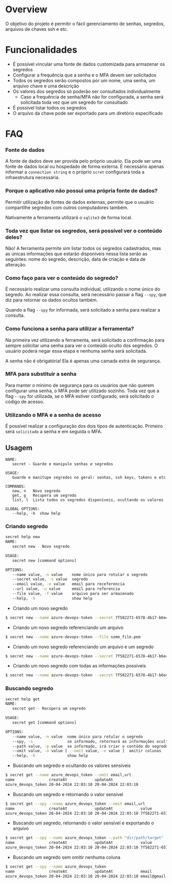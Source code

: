 # Overview
O objetivo do projeto é permitir o fácil gerenciamento de senhas, segredos, arquivos de chaves ssh e etc.
# Funcionalidades
- É possível vincular uma fonte de dados customizada para armazenar os segredos
- Configurar a frequência que a senha e o MFA devem ser solicitados
- Todos os segredos serão compostos por um nome, uma senha, um arquivo chave e uma descrição
- Os valores dos segredos só poderão ser consultados individualmente
	- Caso a frequência de senha/MFA não for configurada, a senha será solicitada toda vez que um segredo for consultado
- É possível listar todos os segredos
- O arquivo da chave pode ser exportado para um diretório especificado
# FAQ
### Fonte de dados
A fonte de dados deve ser provida pelo próprio usuário. Ela pode ser uma fonte de dados local ou hospedado de forma externa. É necessário apenas informar a `connection string` e o próprio `scret` configurará toda a infraestrutura necessária.
### Porque o aplicativo não possui uma própria fonte de dados?
Permitir utilização de fontes de dados externas, permite que o usuário compartilhe segredos com outros computadores também.  

Nativamente a ferramenta utilizará o `sqlite3` de forma local.
### Toda vez que listar os segredos, será possível ver o conteúdo deles?
Não! A ferramenta permite sim listar todos os segredos cadastrados, mas as únicas informações que estarão disponíveis nessa lista serão as seguintes: nome do segredo, descrição, data de criação e data de alteração.
### Como faço para ver o conteúdo do segredo?
É necessário realizar uma consulta individual, utilizando o nome único do segredo. Ao realizar essa consulta, será necessário passar a flag `--spy`, que diz para retornar os dados ocultos também.

Quando a flag `--spy` for informada, será solicitado a senha para realizar a consulta.
### Como funciona a senha para utilizar a ferramenta?
Na primeira vez utilizando a ferramenta, será solicitado a confirmação para sempre solicitar uma senha para ver o conteúdo oculto dos segredos. O usuário poderá negar essa etapa e nenhuma senha será solicitada.

A senha não é obrigatória! Ela é apenas uma camada extra de segurança.
### MFA para substituir a senha
Para manter o mínimo de segurança para os usuários que não querem configurar uma senha, o MFA pode ser utilizado sozinho. Toda vez que a flag `--spy` for utilizada, se o MFA estiver configurado, será solicitado o código de acesso.
### Utilizando o MFA e a senha de acesso
É possível realizar a configuração dos dois tipos de autenticação. Primeiro será `solicitado` a senha e em seguida o MFA.
## Usagem
```
NAME:
   secret - Guarde e manipule senhas e segredos

USAGE:
   Guarde e manitupe segredos no geral: senhas, ssh keys, tokens e etc

COMMANDS:
   new, n   Novo segredo
   get, g   Recupera um segredo
   list, l  Lista todos os segredos disponíveis, ocultando os valores

GLOBAL OPTIONS:
   --help, -h  show help
```
### Criando segredo
```bash
secret help new
NAME:
   secret new - Novo segredo

USAGE:
   secret new [command options]

OPTIONS:
   --name value, -n value    nome único para rotular o segredo
   --secret value, -s value  segredo
   --email value, -e value   email para receferencia
   --url value, -u value     email para referencia
   --file value, -f value    arquivo para ser armazenado
   --help, -h                show help
```
- Criando um novo segredo
```bash
$ secret new --name azure-devops-token --secret 7f582271-6578-4b17-b6e4-4ec7a8fbff0b
```
- Criando um novo segredo referenciando um arquivo
``` bash 
$ secret new --name azure-devops-token --file some_file.pem
```
- Criando um novo segredo referenciando um arquivo e um segredo
```bash
$ secret new --name azure-devops-token --secret 7f582271-6578-4b17-b6e4-4ec7a8fbff0b --file some_file.pem
```
- Criando um novo segredo com todas as informações possíveis
```bash
$ secret new --name azure-devops-token --secret 7f582271-6578-4b17-b6e4-4ec7a8fbff0b --file some_file.pem --email "email@gmail.com" --url "github.com"
```
### Buscando segredo
```bash
secret help get
NAME:
   secret get - Recupera um segredo

USAGE:
   secret get [command options]

OPTIONS:
   --name value, -n value  nome único para rotular o segredo
   --spy, -s               se informado, retornará as informações ocultas do segredo (default: false)
   --path value, -p value  se informado, irá criar o contúdo do segredo no caminho especificado
   --omit value, -o value [ --omit value, -o value ]  omitir colunas
   --help, -h              show help
```

- Buscando um segredo e ocultando os valores sensíveis
```bash
$ secret get --name azure_devops_token --omit email,url
name               createAt            updateAt
azure_devops_token 20-04-2024 22:03:10 20-04-2024 22:03:10
```
- Buscando um segredo e retornando o valor sensível
```bash
$ secret get --spy --name azure_devops_token --omit email,url
name               createAt            updateAt            value
azure_devops_token 20-04-2024 22:03:10 20-04-2024 22:03:10 7f582271-6578-4b17-b6e4-4ec7a8fbff0b
```
- Buscando um segredo, retornando o valor sensível e exportando o arquivo
```bash
$ secret get --spy --name azure_devops_token --path "dir/path/target" --omit email,url
name               createAt            updateAt            value
azure_devops_token 20-04-2024 22:03:10 20-04-2024 22:03:10 7f582271-6578-4b17-b6e4-4ec7a8fbff0b
```
- Buscando um segredo sem omitir nenhuma coluna
```bash
$ secret get --spy --name azure_devops_token
name               createAt            updateAt            email           url        value              
azure_devops_token 20-04-2024 22:03:10 20-04-2024 22:03:10 email@gmail.com google.com 7f582271-6578-4b17-b6e4-4ec7a8fbff0b
```